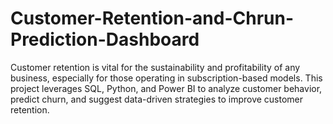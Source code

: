 # Customer-Retention-and-Chrun-Prediction-Dashboard
Customer retention is vital for the sustainability and profitability of any business, especially for those operating in subscription-based models. This project leverages SQL, Python, and Power BI to analyze customer behavior, predict churn, and suggest data-driven strategies to improve customer retention.
